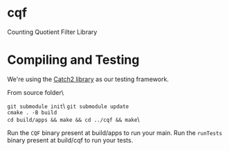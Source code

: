 # cqf
Counting Quotient Filter Library

# Compiling and Testing

We're using the [Catch2 library](https://github.com/catchorg/Catch2) as our testing framework.

From source folder\

`git submodule init`\ 
`git submodule update`\
`cmake . -B build`\
`cd build/apps && make && cd ../cqf && make`\

Run the `CQF` binary present at build/apps to run your main.
Run the `runTests` binary present at build/cqf to run your tests.